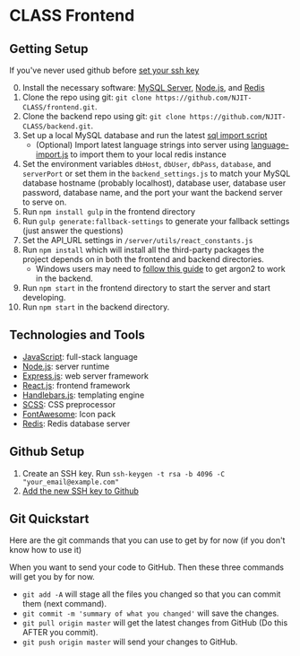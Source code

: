 # CLASS Frontend

## Getting Setup

If you've never used github before [set your ssh key](#github-setup)

0. Install the necessary software: [MySQL Server](https://dev.mysql.com/downloads/mysql/), [Node.js](https://nodejs.org/en/), and [Redis](https://redis.io/download) 
1. Clone the repo using git: `git clone https://github.com/NJIT-CLASS/frontend.git`.
2. Clone the backend repo using git: `git clone https://github.com/NJIT-CLASS/backend.git`.
3. Set up a local MySQL database and run the latest [sql import script](https://github.com/NJIT-CLASS/configuration/blob/master/EmptySystem.sql)
    - (Optional) Import latest language strings into server using  [language-import.js](https://github.com/NJIT-CLASS/Configuration/blob/master/language-import.js) to import them to your local redis instance
4. Set the environment variables `dbHost`, `dbUser`, `dbPass`, `database`, and `serverPort` or set them in the `backend_settings.js` to match your MySQL database hostname (probably localhost), database user, database user password, database name, and the port your want the backend server to serve on.
5. Run `npm install gulp` in the frontend directory
6. Run `gulp generate:fallback-settings` to generate your fallback settings (just answer the questions)
7. Set the API_URL settings in `/server/utils/react_constants.js`
8. Run `npm install` which will install all the third-party packages the project depends on in both the frontend and backend directories.
    - Windows users may need to [follow this guide](https://github.com/nodejs/node-gyp) to get argon2 to work in the backend.
9. Run `npm start` in the frontend directory to start the server and start developing.
10. Run `npm start` in the backend directory.

## Technologies and Tools

- [JavaScript](https://developer.mozilla.org/en-US/docs/Web/JavaScript): full-stack language
- [Node.js](https://nodejs.org/en/): server runtime
- [Express.js](http://expressjs.com/en/4x/api.html): web server framework
- [React.js](https://facebook.github.io/react/index.html): frontend framework
- [Handlebars.js](http://handlebarsjs.com/expressions.html): templating engine
- [SCSS](http://sass-lang.com/guide): CSS preprocessor
- [FontAwesome](http://fontawesome.io/): Icon pack
- [Redis](http://redis.io/): Redis database server

## Github Setup

1. Create an SSH key. Run `ssh-keygen -t rsa -b 4096 -C "your_email@example.com"`
2. [Add the new SSH key to Github](https://help.github.com/articles/adding-a-new-ssh-key-to-your-github-account/#platform-mac)

## Git Quickstart

Here are the git commands that you can use to get by for now (if you don't know how to use it)

When you want to send your code to GitHub. Then these three commands will get you by for now.
- `git add -A` will stage all the files you changed so that you can commit them (next command).
- `git commit -m 'summary of what you changed'` will save the changes.
- `git pull origin master` will get the latest changes from GitHub (Do this AFTER you commit).
- `git push origin master` will send your changes to GitHub.
